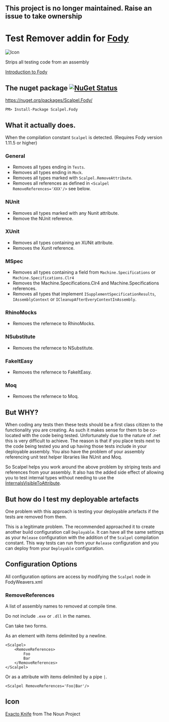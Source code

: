 ## This project is no longer maintained. Raise an issue to take ownership

# Test Remover addin for [Fody](https://github.com/Fody/Fody/) 

![Icon](https://raw.github.com/Fody/Scalpel/master/Icons/package_icon.png)

Strips all testing code from an assembly

[Introduction to Fody](http://github.com/Fody/Fody/wiki/SampleUsage)

## The nuget package  [![NuGet Status](http://img.shields.io/nuget/v/Scalpel.Fody.svg?style=flat)](https://www.nuget.org/packages/Scalpel.Fody/)

https://nuget.org/packages/Scalpel.Fody/

    PM> Install-Package Scalpel.Fody

## What it actually does. 

When the compilation constant `Scalpel` is detected. (Requires Fody version 1.11.5 or higher)

### General

 * Removes all types ending in `Tests`.
 * Removes all types ending in `Mock`.
 * Removes all types marked with `Scalpel.RemoveAttribute`.
 * Removes all references as defined in  `<Scalpel RemoveReferences='XXX'/>` see below.

### NUnit

 * Removes all types marked with any Nunit attribute.
 * Remove the NUnit reference.

### XUnit

 * Removes all types containing an XUNit attribute.
 * Removes the Xunit reference.

### MSpec

 * Removes all types containing a field from `Machine.Specifications` or `Machine.Specifications.Clr4`
 * Removes the Machine.Specifications.Clr4 and Machine.Specifications references.
 * Removes all types that implement `ISupplementSpecificationResults`, `IAssemblyContext` or `ICleanupAfterEveryContextInAssembly`.
    
### RhinoMocks

 * Removes the refernece to RhinoMocks.
  
### NSubstitute

 * Removes the refernece to NSubstitute.
  
### FakeItEasy

 * Removes the refernece to FakeItEasy.
  
### Moq

 * Removes the refernece to Moq.
 

## But WHY?

When coding any tests then these tests should be a first class citizen to the functionality you are creating. As such it makes sense for them to be co-located with the code being tested. Unfortunately due to the nature of .net this is very difficult to achieve. The reason is that if you place tests next to the code being tested you and up having those tests include in your deployable assembly. You also have the problem of your assembly referencing unit test helper libraries like NUnit and Moq.

So Scalpel helps you work around the above problem by striping tests and references from your assembly. It also has the added side effect of allowing you to test internal types without needing to use the [InternalsVisibleToAttribute](http://msdn.microsoft.com/en-us/library/system.runtime.compilerservices.internalsvisibletoattribute.aspx).

## But how do I test my deployable artefacts

One problem with this approach is testing your deployable artefacts if the tests are removed from them.

This is a legitimate problem. The recommended approached it to create another build configuration call `Deployable`. It can have all the same settings as your `Release` configuration with the addition of the `Scalpel` compilation constant.
This way tests can run from your `Release` configuration and you can deploy from your `Deployable` configuration.

## Configuration Options

All configuration options are access by modifying the `Scalpel` node in FodyWeavers.xml
    
### RemoveReferences

A list of assembly names to removed at compile time.

Do not include `.exe` or `.dll` in the names.

Can take two forms. 

As an element with items delimited by a newline.

    <Scalpel>
        <RemoveReferences>
            Foo
            Bar
        </RemoveReferences>
    </Scalpel>
    
Or as a attribute with items delimited by a pipe `|`.

    <Scalpel RemoveReferences='Foo|Bar'/>
    
    

## Icon

<a href="http://thenounproject.com/noun/exacto-knife/#icon-No489" target="_blank">Exacto Knife</a>  from The Noun Project

